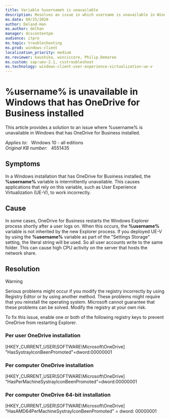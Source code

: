 ```yaml
---
title: Variable %username% is unavailable
description: Resolves an issue in which username is unavailable in Windows that has OneDrive for Business installed.
ms.date: 09/25/2020
author: Deland-Han
ms.author: delhan
manager: dcscontentpm
audience: itpro
ms.topic: troubleshooting
ms.prod: windows-client
localization_priority: medium
ms.reviewer: kaushika, winciccore, Philip.Demaree
ms.custom: sap:uev-2.1, csstroubleshoot
ms.technology: windows-client-user-experience-virtualization-ue-v
---
```

# %username% is unavailable in Windows that has OneDrive for Business installed

This article provides a solution to an issue where %username% is unavailable in Windows that has OneDrive for Business installed.

_Applies to:_ &nbsp; Windows 10 - all editions  
_Original KB number:_ &nbsp; 4551435

## Symptoms

In a Windows installation that has OneDrive for Business installed, the **%username%** variable is intermittently unavailable. This causes applications that rely on this variable, such as User Experience Virtualization (UE-V), to work incorrectly.

## Cause

In some cases, OneDrive for Business restarts the Windows Explorer process shortly after a user logs on. When this occurs, the **%username%** variable is not inherited by the new Explorer process.
If you deployed UE-V by using the **%username%** variable as part of the "Settings Storage" setting, the literal string will be used. So all user accounts write to the same folder. This can cause high CPU activity on the server that hosts the network share.

## Resolution

> [!WARNING]
> Serious problems might occur if you modify the registry incorrectly by using Registry Editor or by using another method. These problems might require that you reinstall the operating system. Microsoft cannot guarantee that these problems can be solved. Modify the registry at your own risk.

To fix this issue, enable one or both of the following registry keys to prevent OneDrive from restarting Explorer.

### Per user OneDrive installation

[HKEY_CURRENT_USER\SOFTWARE\Microsoft\OneDrive]
"HasSystrayIconBeenPromoted"=dword:00000001

### Per computer OneDrive installation

[HKEY_CURRENT_USER\SOFTWARE\Microsoft\OneDrive]
"HasPerMachineSystrayIconBeenPromoted"=dword:00000001

### Per computer OneDrive 64-bit installation
[HKEY_CURRENT_USER\SOFTWARE\Microsoft\OneDrive] "HasAMD64PerMachineSystrayIconBeenPromoted" = dword: 00000001

